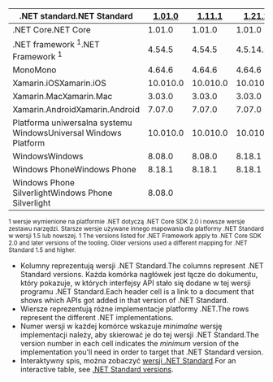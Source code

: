 | <span data-ttu-id="ff459-101">.NET standard</span><span class="sxs-lookup"><span data-stu-id="ff459-101">.NET Standard</span></span>              | <span data-ttu-id="ff459-102">[1.0]</span><span class="sxs-lookup"><span data-stu-id="ff459-102">[1.0]</span></span> | <span data-ttu-id="ff459-103">[1.1]</span><span class="sxs-lookup"><span data-stu-id="ff459-103">[1.1]</span></span>  | <span data-ttu-id="ff459-104">[1.2]</span><span class="sxs-lookup"><span data-stu-id="ff459-104">[1.2]</span></span> | <span data-ttu-id="ff459-105">[1.3]</span><span class="sxs-lookup"><span data-stu-id="ff459-105">[1.3]</span></span> | <span data-ttu-id="ff459-106">[1.4]</span><span class="sxs-lookup"><span data-stu-id="ff459-106">[1.4]</span></span> | <span data-ttu-id="ff459-107">[w wersji 1.5]</span><span class="sxs-lookup"><span data-stu-id="ff459-107">[1.5]</span></span>      | <span data-ttu-id="ff459-108">[w wersji 1.6]</span><span class="sxs-lookup"><span data-stu-id="ff459-108">[1.6]</span></span>      | <span data-ttu-id="ff459-109">[2.0]</span><span class="sxs-lookup"><span data-stu-id="ff459-109">[2.0]</span></span>      |
|----------------------------|-------|--------|-------|-------|-------|------------|------------|------------|
| <span data-ttu-id="ff459-110">.NET Core</span><span class="sxs-lookup"><span data-stu-id="ff459-110">.NET Core</span></span>                  | <span data-ttu-id="ff459-111">1.0</span><span class="sxs-lookup"><span data-stu-id="ff459-111">1.0</span></span>   | <span data-ttu-id="ff459-112">1.0</span><span class="sxs-lookup"><span data-stu-id="ff459-112">1.0</span></span>    | <span data-ttu-id="ff459-113">1.0</span><span class="sxs-lookup"><span data-stu-id="ff459-113">1.0</span></span>   | <span data-ttu-id="ff459-114">1.0</span><span class="sxs-lookup"><span data-stu-id="ff459-114">1.0</span></span>   | <span data-ttu-id="ff459-115">1.0</span><span class="sxs-lookup"><span data-stu-id="ff459-115">1.0</span></span>   | <span data-ttu-id="ff459-116">1.0</span><span class="sxs-lookup"><span data-stu-id="ff459-116">1.0</span></span>        | <span data-ttu-id="ff459-117">1.0</span><span class="sxs-lookup"><span data-stu-id="ff459-117">1.0</span></span>        | <span data-ttu-id="ff459-118">2.0</span><span class="sxs-lookup"><span data-stu-id="ff459-118">2.0</span></span>        |
| <span data-ttu-id="ff459-119">.NET framework <sup>1</sup></span><span class="sxs-lookup"><span data-stu-id="ff459-119">.NET Framework <sup>1</sup></span></span>| <span data-ttu-id="ff459-120">4.5</span><span class="sxs-lookup"><span data-stu-id="ff459-120">4.5</span></span>   | <span data-ttu-id="ff459-121">4.5</span><span class="sxs-lookup"><span data-stu-id="ff459-121">4.5</span></span>    | <span data-ttu-id="ff459-122">4.5.1</span><span class="sxs-lookup"><span data-stu-id="ff459-122">4.5.1</span></span> | <span data-ttu-id="ff459-123">4.6</span><span class="sxs-lookup"><span data-stu-id="ff459-123">4.6</span></span>   | <span data-ttu-id="ff459-124">4.6.1</span><span class="sxs-lookup"><span data-stu-id="ff459-124">4.6.1</span></span> | <span data-ttu-id="ff459-125">4.6.1</span><span class="sxs-lookup"><span data-stu-id="ff459-125">4.6.1</span></span>      | <span data-ttu-id="ff459-126">4.6.1</span><span class="sxs-lookup"><span data-stu-id="ff459-126">4.6.1</span></span>      | <span data-ttu-id="ff459-127">4.6.1</span><span class="sxs-lookup"><span data-stu-id="ff459-127">4.6.1</span></span>      |
| <span data-ttu-id="ff459-128">Mono</span><span class="sxs-lookup"><span data-stu-id="ff459-128">Mono</span></span>                       | <span data-ttu-id="ff459-129">4.6</span><span class="sxs-lookup"><span data-stu-id="ff459-129">4.6</span></span>   | <span data-ttu-id="ff459-130">4.6</span><span class="sxs-lookup"><span data-stu-id="ff459-130">4.6</span></span>    | <span data-ttu-id="ff459-131">4.6</span><span class="sxs-lookup"><span data-stu-id="ff459-131">4.6</span></span>   | <span data-ttu-id="ff459-132">4.6</span><span class="sxs-lookup"><span data-stu-id="ff459-132">4.6</span></span>   | <span data-ttu-id="ff459-133">4.6</span><span class="sxs-lookup"><span data-stu-id="ff459-133">4.6</span></span>   | <span data-ttu-id="ff459-134">4.6</span><span class="sxs-lookup"><span data-stu-id="ff459-134">4.6</span></span>        | <span data-ttu-id="ff459-135">4.6</span><span class="sxs-lookup"><span data-stu-id="ff459-135">4.6</span></span>        | <span data-ttu-id="ff459-136">5.4</span><span class="sxs-lookup"><span data-stu-id="ff459-136">5.4</span></span>        |
| <span data-ttu-id="ff459-137">Xamarin.iOS</span><span class="sxs-lookup"><span data-stu-id="ff459-137">Xamarin.iOS</span></span>                | <span data-ttu-id="ff459-138">10.0</span><span class="sxs-lookup"><span data-stu-id="ff459-138">10.0</span></span>  | <span data-ttu-id="ff459-139">10.0</span><span class="sxs-lookup"><span data-stu-id="ff459-139">10.0</span></span>   | <span data-ttu-id="ff459-140">10.0</span><span class="sxs-lookup"><span data-stu-id="ff459-140">10.0</span></span>  | <span data-ttu-id="ff459-141">10.0</span><span class="sxs-lookup"><span data-stu-id="ff459-141">10.0</span></span>  | <span data-ttu-id="ff459-142">10.0</span><span class="sxs-lookup"><span data-stu-id="ff459-142">10.0</span></span>  | <span data-ttu-id="ff459-143">10.0</span><span class="sxs-lookup"><span data-stu-id="ff459-143">10.0</span></span>       | <span data-ttu-id="ff459-144">10.0</span><span class="sxs-lookup"><span data-stu-id="ff459-144">10.0</span></span>       | <span data-ttu-id="ff459-145">10.14</span><span class="sxs-lookup"><span data-stu-id="ff459-145">10.14</span></span>      |
| <span data-ttu-id="ff459-146">Xamarin.Mac</span><span class="sxs-lookup"><span data-stu-id="ff459-146">Xamarin.Mac</span></span>                | <span data-ttu-id="ff459-147">3.0</span><span class="sxs-lookup"><span data-stu-id="ff459-147">3.0</span></span>   | <span data-ttu-id="ff459-148">3.0</span><span class="sxs-lookup"><span data-stu-id="ff459-148">3.0</span></span>    | <span data-ttu-id="ff459-149">3.0</span><span class="sxs-lookup"><span data-stu-id="ff459-149">3.0</span></span>   | <span data-ttu-id="ff459-150">3.0</span><span class="sxs-lookup"><span data-stu-id="ff459-150">3.0</span></span>   | <span data-ttu-id="ff459-151">3.0</span><span class="sxs-lookup"><span data-stu-id="ff459-151">3.0</span></span>   | <span data-ttu-id="ff459-152">3.0</span><span class="sxs-lookup"><span data-stu-id="ff459-152">3.0</span></span>        | <span data-ttu-id="ff459-153">3.0</span><span class="sxs-lookup"><span data-stu-id="ff459-153">3.0</span></span>        | <span data-ttu-id="ff459-154">3.8</span><span class="sxs-lookup"><span data-stu-id="ff459-154">3.8</span></span>        |
| <span data-ttu-id="ff459-155">Xamarin.Android</span><span class="sxs-lookup"><span data-stu-id="ff459-155">Xamarin.Android</span></span>            | <span data-ttu-id="ff459-156">7.0</span><span class="sxs-lookup"><span data-stu-id="ff459-156">7.0</span></span>   | <span data-ttu-id="ff459-157">7.0</span><span class="sxs-lookup"><span data-stu-id="ff459-157">7.0</span></span>    | <span data-ttu-id="ff459-158">7.0</span><span class="sxs-lookup"><span data-stu-id="ff459-158">7.0</span></span>   | <span data-ttu-id="ff459-159">7.0</span><span class="sxs-lookup"><span data-stu-id="ff459-159">7.0</span></span>   | <span data-ttu-id="ff459-160">7.0</span><span class="sxs-lookup"><span data-stu-id="ff459-160">7.0</span></span>   | <span data-ttu-id="ff459-161">7.0</span><span class="sxs-lookup"><span data-stu-id="ff459-161">7.0</span></span>        | <span data-ttu-id="ff459-162">7.0</span><span class="sxs-lookup"><span data-stu-id="ff459-162">7.0</span></span>        | <span data-ttu-id="ff459-163">8.0</span><span class="sxs-lookup"><span data-stu-id="ff459-163">8.0</span></span>        |
| <span data-ttu-id="ff459-164">Platforma uniwersalna systemu Windows</span><span class="sxs-lookup"><span data-stu-id="ff459-164">Universal Windows Platform</span></span> | <span data-ttu-id="ff459-165">10.0</span><span class="sxs-lookup"><span data-stu-id="ff459-165">10.0</span></span>  | <span data-ttu-id="ff459-166">10.0</span><span class="sxs-lookup"><span data-stu-id="ff459-166">10.0</span></span>   | <span data-ttu-id="ff459-167">10.0</span><span class="sxs-lookup"><span data-stu-id="ff459-167">10.0</span></span>  | <span data-ttu-id="ff459-168">10.0</span><span class="sxs-lookup"><span data-stu-id="ff459-168">10.0</span></span>  | <span data-ttu-id="ff459-169">10.0</span><span class="sxs-lookup"><span data-stu-id="ff459-169">10.0</span></span>  | <span data-ttu-id="ff459-170">10.0.16299</span><span class="sxs-lookup"><span data-stu-id="ff459-170">10.0.16299</span></span> | <span data-ttu-id="ff459-171">10.0.16299</span><span class="sxs-lookup"><span data-stu-id="ff459-171">10.0.16299</span></span> | <span data-ttu-id="ff459-172">10.0.16299</span><span class="sxs-lookup"><span data-stu-id="ff459-172">10.0.16299</span></span> |
| <span data-ttu-id="ff459-173">Windows</span><span class="sxs-lookup"><span data-stu-id="ff459-173">Windows</span></span>                    | <span data-ttu-id="ff459-174">8.0</span><span class="sxs-lookup"><span data-stu-id="ff459-174">8.0</span></span>   | <span data-ttu-id="ff459-175">8.0</span><span class="sxs-lookup"><span data-stu-id="ff459-175">8.0</span></span>    | <span data-ttu-id="ff459-176">8.1</span><span class="sxs-lookup"><span data-stu-id="ff459-176">8.1</span></span>   |       |       |            |            |            |
| <span data-ttu-id="ff459-177">Windows Phone</span><span class="sxs-lookup"><span data-stu-id="ff459-177">Windows Phone</span></span>              | <span data-ttu-id="ff459-178">8.1</span><span class="sxs-lookup"><span data-stu-id="ff459-178">8.1</span></span>   | <span data-ttu-id="ff459-179">8.1</span><span class="sxs-lookup"><span data-stu-id="ff459-179">8.1</span></span>    | <span data-ttu-id="ff459-180">8.1</span><span class="sxs-lookup"><span data-stu-id="ff459-180">8.1</span></span>   |       |       |            |            |            |
| <span data-ttu-id="ff459-181">Windows Phone Silverlight</span><span class="sxs-lookup"><span data-stu-id="ff459-181">Windows Phone Silverlight</span></span>  | <span data-ttu-id="ff459-182">8.0</span><span class="sxs-lookup"><span data-stu-id="ff459-182">8.0</span></span>   |        |       |       |       |            |            |            |

<span data-ttu-id="ff459-183"><sup>1 wersje wymienione na platformie .NET dotyczą .NET Core SDK 2.0 i nowsze wersje zestawu narzędzi. Starsze wersje używane innego mapowania dla platformy .NET Standard w wersji 1.5 lub nowszej. </sup></span><span class="sxs-lookup"><span data-stu-id="ff459-183"><sup>1 The versions listed for .NET Framework apply to .NET Core SDK 2.0 and later versions of the tooling. Older versions used a different mapping for .NET Standard 1.5 and higher. </sup></span></span>

- <span data-ttu-id="ff459-184">Kolumny reprezentują wersji .NET Standard.</span><span class="sxs-lookup"><span data-stu-id="ff459-184">The columns represent .NET Standard versions.</span></span> <span data-ttu-id="ff459-185">Każda komórka nagłówek jest łącze do dokumentu, który pokazuje, w których interfejsy API stało się dodane w tej wersji programu .NET Standard.</span><span class="sxs-lookup"><span data-stu-id="ff459-185">Each header cell is a link to a document that shows which APIs got added in that version of .NET Standard.</span></span>
- <span data-ttu-id="ff459-186">Wiersze reprezentują różne implementacje platformy .NET.</span><span class="sxs-lookup"><span data-stu-id="ff459-186">The rows represent the different .NET implementations.</span></span>
- <span data-ttu-id="ff459-187">Numer wersji w każdej komórce wskazuje *minimalne* wersję implementacji należy, aby skierować je do tej wersji .NET Standard.</span><span class="sxs-lookup"><span data-stu-id="ff459-187">The version number in each cell indicates the *minimum* version of the implementation you'll need in order to target that .NET Standard version.</span></span>
- <span data-ttu-id="ff459-188">Interaktywny spis, można zobaczyć [wersji .NET Standard](http://immo.landwerth.net/netstandard-versions/#).</span><span class="sxs-lookup"><span data-stu-id="ff459-188">For an interactive table, see [.NET Standard versions](http://immo.landwerth.net/netstandard-versions/#).</span></span>

[1.0]: https://github.com/dotnet/standard/blob/master/docs/versions/netstandard1.0.md
[1.1]: https://github.com/dotnet/standard/blob/master/docs/versions/netstandard1.1.md
[1.2]: https://github.com/dotnet/standard/blob/master/docs/versions/netstandard1.2.md
[1.3]: https://github.com/dotnet/standard/blob/master/docs/versions/netstandard1.3.md
[1.4]: https://github.com/dotnet/standard/blob/master/docs/versions/netstandard1.4.md
[w wersji 1.5]: https://github.com/dotnet/standard/blob/master/docs/versions/netstandard1.5.md
[1.5]: https://github.com/dotnet/standard/blob/master/docs/versions/netstandard1.5.md
[w wersji 1.6]: https://github.com/dotnet/standard/blob/master/docs/versions/netstandard1.6.md
[1.6]: https://github.com/dotnet/standard/blob/master/docs/versions/netstandard1.6.md
[2.0]: https://github.com/dotnet/standard/blob/master/docs/versions/netstandard2.0.md
